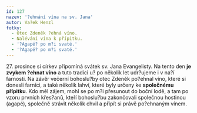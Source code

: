 ```yaml
---
id: 127
nazev: '?ehnání vína na sv. Jana'
autor: Va?ek Henzl
fotky:
  - Otec Zdeněk ?ehná víno.
  - Nalévání vína k přípitku.
  - '?Agapé? po m?i svaté.'
  - '?Agapé? po m?i svaté.'
---
```

<!-- Generated by XStandard version 2.0.0.0 on 2007-12-28T11:09:37 -->

<p>27. prosince si církev připomíná svátek sv. Jana Evangelisty. Na tento den <strong>je zvykem ?ehnat víno</strong> a tuto tradici u? po několik let udr?ujeme i v na?í farnosti. Na závěr večerní bohoslu?by otec Zdeněk po?ehnal víno, které si donesli farníci, a také několik lahví, které byly určeny ke <strong>společnému přípitku</strong>. Kdo měl zájem, mohl se po m?i přesunout do boční lodě, a tam po vzoru prvních křes?anů, kteří bohoslu?bu zakončovali společnou hostinou (agapé), společně strávit několik chvil a připít si právě po?ehnaným vínem.</p>
